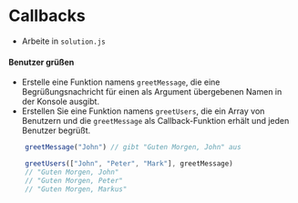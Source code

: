 # Callbacks
- Arbeite in `solution.js`

#### Benutzer grüßen
* Erstelle eine Funktion namens `greetMessage`, die eine Begrüßungsnachricht für einen als Argument übergebenen Namen in der Konsole ausgibt.
* Erstellen Sie eine Funktion namens `greetUsers`, die ein Array von Benutzern und die `greetMessage` als Callback-Funktion erhält und jeden Benutzer begrüßt.


```javascript
    greetMessage("John") // gibt "Guten Morgen, John" aus

    greetUsers(["John", "Peter", "Mark"], greetMessage)
    // "Guten Morgen, John"
    // "Guten Morgen, Peter"
    // "Guten Morgen, Markus"
```

